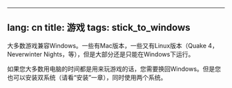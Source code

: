 

---
lang: cn
title: 游戏
tags: stick_to_windows
---

大多数游戏兼容Windows。一些有Mac版本，一些又有Linux版本（Quake 4，Neverwinter Nights，等），但是大部分还是只能在Windows下运行。

如果您大多数用电脑的时间都是用来玩游戏的话，您需要换回Windows。但是您也可以安装双系统（请看“安装”一章），同时使用两个系统。

